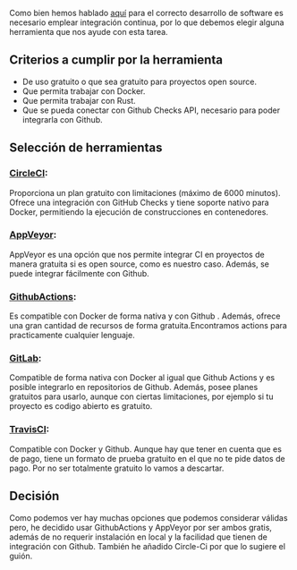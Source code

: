 Como bien hemos hablado [aquí](https://github.com/MarioRgzLpz/ArbitrageBets/issues/36) para el correcto desarrollo de software es necesario emplear integración continua, por lo que debemos elegir alguna herramienta que nos ayude con esta tarea.

## Criterios a cumplir por la herramienta

- De uso gratuito o que sea gratuito para proyectos open source.
- Que permita trabajar con Docker.
- Que permita trabajar con Rust.
- Que se pueda conectar con Github Checks API, necesario para poder integrarla con Github.

## Selección de herramientas

### [CircleCI](https://circleci.com/):
Proporciona un plan gratuito con limitaciones (máximo de 6000 minutos). Ofrece una integración con GitHub Checks y tiene soporte nativo para Docker, permitiendo la ejecución de construcciones en contenedores.

### [AppVeyor](https://www.appveyor.com/):
AppVeyor es una opción que nos permite integrar CI en proyectos de manera gratuita si es open source, como es nuestro caso. Además, se puede integrar fácilmente con Github.

### [GithubActions](https://docs.github.com/es/actions):
Es compatible con Docker de forma nativa y con Github . Además, ofrece una gran cantidad de recursos de forma gratuita.Encontramos actions para practicamente cualquier lenguaje.

### [GitLab](https://docs.gitlab.com/ee/ci/):
Compatible de forma nativa con Docker al igual que Github Actions y es posible integrarlo en repositorios de Github. Además, posee planes gratuitos para usarlo, aunque con ciertas limitaciones, por ejemplo si tu proyecto es codigo abierto es gratuito.

### [TravisCI](https://www.travis-ci.com): 
Compatible con Docker y Github. Aunque hay que tener en cuenta que es de pago, tiene un formato de prueba gratuito en el que no te pide datos de pago. Por no ser totalmente gratuito lo vamos a descartar.


## Decisión
Como podemos ver hay muchas opciones que podemos considerar válidas pero, he decidido usar GithubActions y AppVeyor por ser ambos gratis, además de no requerir instalación en local y la facilidad que tienen de integración con Github. También he añadido Circle-Ci por que lo sugiere el guión.